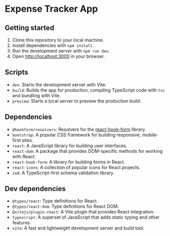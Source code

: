 # Expense Tracker App

## Getting started

1. Clone this repository to your local machine.
2. Install dependencies with `npm install`.
3. Run the development server with `npm run dev`.
4. Open [http://localhost:3000](http://localhost:3000) in your browser.

## Scripts

- `dev`: Starts the development server with Vite.
- `build`: Builds the app for production, compiling TypeScript code with `tsc` and bundling with Vite.
- `preview`: Starts a local server to preview the production build.

## Dependencies

- `@hookform/resolvers`: Resolvers for the [react-hook-form](https://react-hook-form.com/) library.
- `bootstrap`: A popular CSS framework for building responsive, mobile-first sites.
- `react`: A JavaScript library for building user interfaces.
- `react-dom`: A package that provides DOM-specific methods for working with React.
- `react-hook-form`: A library for building forms in React.
- `react-icons`: A collection of popular icons for React projects.
- `zod`: A TypeScript-first schema validation library.

## Dev dependencies

- `@types/react`: Type definitions for React.
- `@types/react-dom`: Type definitions for React DOM.
- `@vitejs/plugin-react`: A Vite plugin that provides React integration.
- `typescript`: A superset of JavaScript that adds static typing and other features.
- `vite`: A fast and lightweight development server and build tool.
